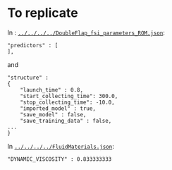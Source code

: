 # To replicate

In : [`../../../../DoubleFlap_fsi_parameters_ROM.json`](../../../../DoubleFlap_fsi_parameters_ROM.json):
```
"predictors" : [
],
```
and
```
"structure" :
{
    "launch_time" : 0.8,
    "start_collecting_time": 300.0,
    "stop_collecting_time": -10.0,
    "imported_model" : true,
    "save_model" : false,
    "save_training_data" : false,
...
}
```

In [`../../../../FluidMaterials.json`](../../../../FluidMaterials.json):
```
"DYNAMIC_VISCOSITY" : 0.833333333
```
